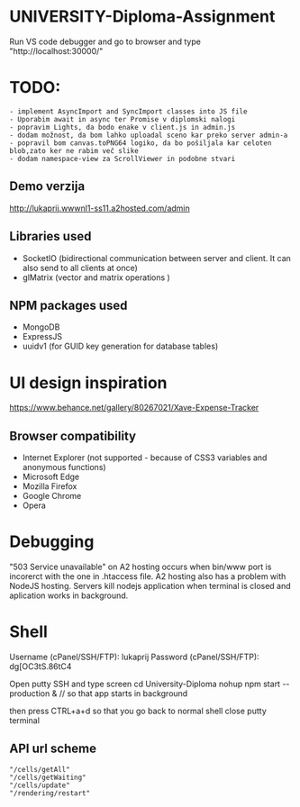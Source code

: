 # UNIVERSITY-Diploma-Assignment

Run VS code debugger and go to browser and type "http://localhost:30000/"



# TODO:
	- implement AsyncImport and SyncImport classes into JS file
	- Uporabim await in async ter Promise v diplomski nalogi
	- popravim Lights, da bodo enake v client.js in admin.js
	- dodam možnost, da bom lahko uploadal sceno kar preko server admin-a
	- popravil bom canvas.toPNG64 logiko, da bo pošiljala kar celoten blob,zato ker ne rabim več slike
	- dodam namespace-view za ScrollViewer in podobne stvari



## Demo verzija
http://lukaprij.wwwnl1-ss11.a2hosted.com/admin

## Libraries used
- SocketIO (bidirectional communication between server and client. It can also send to all clients at once)
- glMatrix (vector and matrix operations )

## NPM packages used
- MongoDB
- ExpressJS
- uuidv1 (for GUID key generation for database tables)

# UI design inspiration
https://www.behance.net/gallery/80267021/Xave-Expense-Tracker


## Browser compatibility
- Internet Explorer (not supported - because of CSS3 variables and anonymous functions)
- Microsoft Edge
- Mozilla Firefox
- Google Chrome
- Opera


# Debugging
"503 Service unavailable" on A2 hosting occurs when bin/www port is incorerct with the one in .htaccess file. 
A2 hosting also has a problem with NodeJS hosting. Servers kill nodejs application when terminal is closed and aplication works in background.

# Shell
Username (cPanel/SSH/FTP):  lukaprij
Password (cPanel/SSH/FTP):  dg[OC3tS.86tC4

Open putty SSH and type
screen
cd University-Diploma
nohup npm start --production &     // so that app starts in background

then press CTRL+a+d so that you go back to normal shell
close putty terminal


## API url scheme
	"/cells/getAll"
	"/cells/getWaiting"
	"/cells/update"
	"/rendering/restart"
